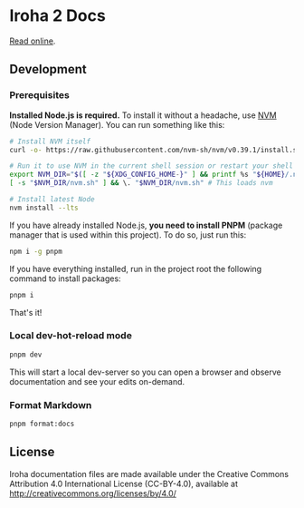 # Iroha 2 Docs

[Read online](https://hyperledger.github.io/iroha-2-docs/).

## Development

### Prerequisites

**Installed Node.js is required.** To install it without a headache, use [NVM](https://github.com/nvm-sh/nvm#installing-and-updating) (Node Version Manager). You can run something like this:

```bash
# Install NVM itself
curl -o- https://raw.githubusercontent.com/nvm-sh/nvm/v0.39.1/install.sh | bash

# Run it to use NVM in the current shell session or restart your shell
export NVM_DIR="$([ -z "${XDG_CONFIG_HOME-}" ] && printf %s "${HOME}/.nvm" || printf %s "${XDG_CONFIG_HOME}/nvm")"
[ -s "$NVM_DIR/nvm.sh" ] && \. "$NVM_DIR/nvm.sh" # This loads nvm

# Install latest Node
nvm install --lts
```

If you have already installed Node.js, **you need to install PNPM** (package manager that is used within this project). To do so, just run this:

```bash
npm i -g pnpm
```

If you have everything installed, run in the project root the following command to install packages:

```bash
pnpm i
```

That's it!

### Local dev-hot-reload mode

```bash
pnpm dev
```

This will start a local dev-server so you can open a browser and observe documentation and see your edits on-demand.

### Format Markdown

```bash
pnpm format:docs
```

## License

Iroha documentation files are made available under the Creative Commons
Attribution 4.0 International License (CC-BY-4.0), available at
http://creativecommons.org/licenses/by/4.0/
